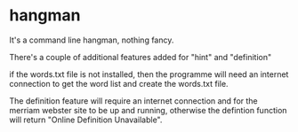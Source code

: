 # hangman
It's a command line hangman, nothing fancy.

There's a couple of additional features added for "hint" and "definition"

if the words.txt file is not installed, then the programme will need an internet connection to get the word list and create the words.txt file.

The definition feature will require an internet connection and for the merriam webster site to be up and running, otherwise the defintion function will return "Online Definition Unavailable".


